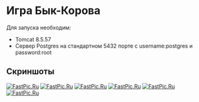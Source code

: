 # Игра Бык-Корова

Для запуска необходим:
 * Tomcat 8.5.57 
 * Сервер Postgres на стандартном 5432 порте с username:postgres и password:root
## Скриншоты
[![FastPic.Ru](https://i113.fastpic.ru/thumb/2020/0715/96/_6d1c901e330fc36195c9541226373c96.jpeg)](https://fastpic.ru/view/113/2020/0715/_6d1c901e330fc36195c9541226373c96.png.html)
[![FastPic.Ru](https://i113.fastpic.ru/thumb/2020/0715/b9/_d0bf0034fc569286aee1eaba72eb25b9.jpeg)](https://fastpic.ru/view/113/2020/0715/_d0bf0034fc569286aee1eaba72eb25b9.png.html)
[![FastPic.Ru](https://i113.fastpic.ru/thumb/2020/0715/b8/_446c508012df86aa212e3ee71c334eb8.jpeg)](https://fastpic.ru/view/113/2020/0715/_446c508012df86aa212e3ee71c334eb8.png.html)
[![FastPic.Ru](https://i113.fastpic.ru/thumb/2020/0715/00/_dc49926ceb23c5ad593766cb1a903200.jpeg)](https://fastpic.ru/view/113/2020/0715/_dc49926ceb23c5ad593766cb1a903200.png.html)
[![FastPic.Ru](https://i113.fastpic.ru/thumb/2020/0715/ad/_8d5d6ae487cacad120fb70417f848fad.jpeg)](https://fastpic.ru/view/113/2020/0715/_8d5d6ae487cacad120fb70417f848fad.png.html)
[![FastPic.Ru](https://i113.fastpic.ru/thumb/2020/0715/17/_785b5faa056109dfed012e3fdd20b217.jpeg)](https://fastpic.ru/view/113/2020/0715/_785b5faa056109dfed012e3fdd20b217.png.html)
